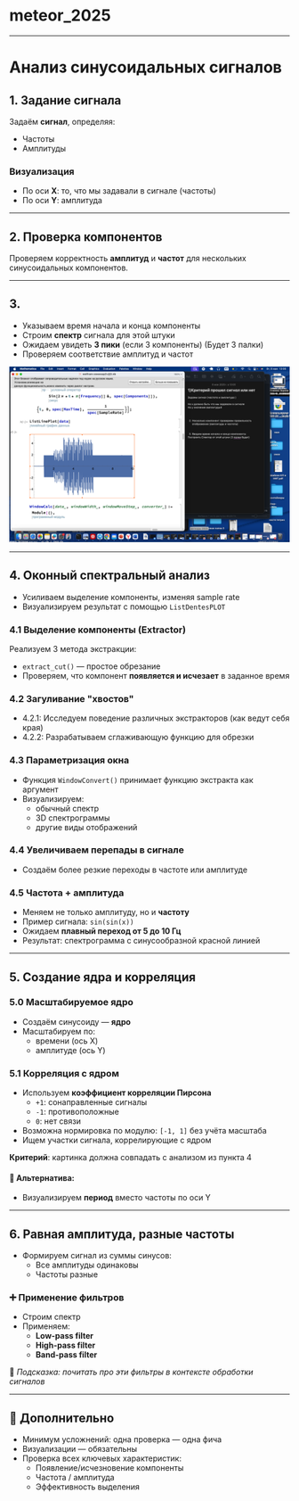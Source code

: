 # meteor_2025
---

# Анализ синусоидальных сигналов

## 1. Задание сигнала

Задаём **сигнал**, определяя:
- Частоты
- Амплитуды

### Визуализация

- По оси **X**: то, что мы задавали в сигнале (частоты)
- По оси **Y**: амплитуда

---

## 2. Проверка компонентов

Проверяем корректность **амплитуд** и **частот** для нескольких синусоидальных компонентов.

---

## 3. 

- Указываем время начала и конца компоненты
- Строим **спектр** сигнала для этой штуки
- Ожидаем увидеть **3 пики** (если 3 компоненты) (Будет 3 палки)
- Проверяем соответствие амплитуд и частот

![Картинка](img/img1.png)




---

## 4. Оконный спектральный анализ

- Усиливаем выделение компоненты, изменяя sample rate
- Визуализируем результат с помощью `ListDentesPLOT`

### 4.1 Выделение компоненты (Extractor)

Реализуем 3 метода экстракции:
- `extract_cut()` — простое обрезание
- Проверяем, что компонент **появляется и исчезает** в заданное время

### 4.2 Загуливание "хвостов"

- 4.2.1: Исследуем поведение различных экстракторов (как ведут себя края)
- 4.2.2: Разрабатываем сглаживающую функцию для обрезки

### 4.3 Параметризация окна

- Функция `WindowConvert()` принимает функцию экстракта как аргумент
- Визуализируем:
  - обычный спектр
  - 3D спектрограммы
  - другие виды отображений

### 4.4 Увеличиваем перепады в сигнале

- Создаём более резкие переходы в частоте или амплитуде

### 4.5 Частота + амплитуда

- Меняем не только амплитуду, но и **частоту**
- Пример сигнала: `sin(sin(x))`
- Ожидаем **плавный переход от 5 до 10 Гц**
- Результат: спектрограмма с синусообразной красной линией

---

## 5. Создание ядра и корреляция

### 5.0 Масштабируемое ядро

- Создаём синусоиду — **ядро**
- Масштабируем по:
  - времени (ось X)
  - амплитуде (ось Y)

### 5.1 Корреляция с ядром

- Используем **коэффициент корреляции Пирсона**
  - `+1`: сонаправленные сигналы
  - `-1`: противоположные
  - `0`: нет связи
- Возможна нормировка по модулю: `[-1, 1]` без учёта масштаба
- Ищем участки сигнала, коррелирующие с ядром

**Критерий**: картинка должна совпадать с анализом из пункта 4

#### 🔁 Альтернатива:

- Визуализируем **период** вместо частоты по оси Y

---

## 6. Равная амплитуда, разные частоты

- Формируем сигнал из суммы синусов:
  - Все амплитуды одинаковы
  - Частоты разные

### ➕ Применение фильтров

- Строим спектр
- Применяем:
  - **Low-pass filter**
  - **High-pass filter**
  - **Band-pass filter**

📌 _Подсказка: почитать про эти фильтры в контексте обработки сигналов_

---

## 📎 Дополнительно

- Минимум усложнений: одна проверка — одна фича
- Визуализации — обязательны
- Проверка всех ключевых характеристик:
  - Появление/исчезновение компоненты
  - Частота / амплитуда
  - Эффективность выделения



